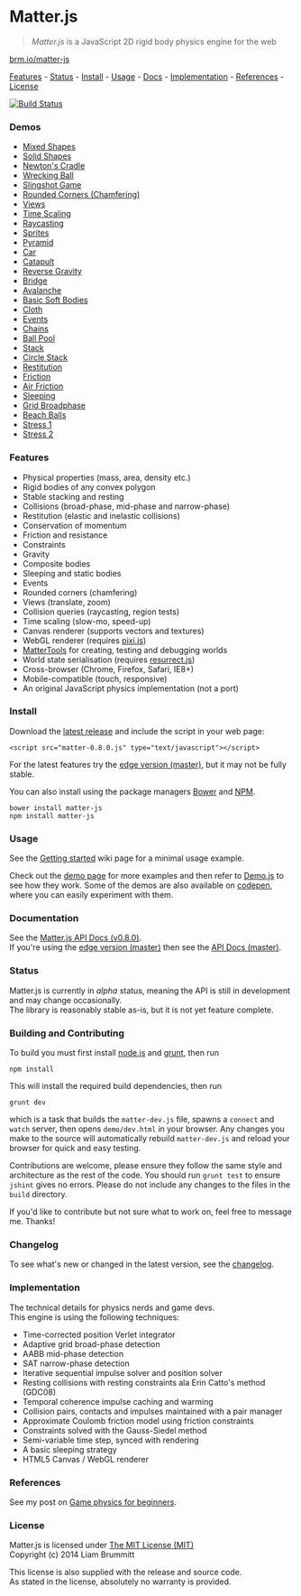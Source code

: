 # Matter.js

> *Matter.js* is a JavaScript 2D rigid body physics engine for the web

[brm.io/matter-js](http://brm.io/matter-js)

[Features](#features) - [Status](#status) - [Install](#install) - [Usage](#usage) -  [Docs](http://brm.io/matter-js-docs/) - [Implementation](#implementation) - [References](#references) - [License](#license)

[![Build Status](https://travis-ci.org/liabru/matter-js.png?branch=master)](https://travis-ci.org/liabru/matter-js)

### Demos

- [Mixed Shapes](http://brm.io/matter-js-demo#mixed)
- [Solid Shapes](http://brm.io/matter-js-demo#mixedSolid)
- [Newton's Cradle](http://brm.io/matter-js-demo#newtonsCradle)
- [Wrecking Ball](http://brm.io/matter-js-demo#wreckingBall)
- [Slingshot Game](http://brm.io/matter-js-demo#slingshot)
- [Rounded Corners (Chamfering)](http://brm.io/matter-js-demo#rounded)
- [Views](http://brm.io/matter-js-demo/#views)
- [Time Scaling](http://brm.io/matter-js-demo/#timescale)
- [Raycasting](http://brm.io/matter-js-demo/#raycasting)
- [Sprites](http://brm.io/matter-js-demo/#sprites)
- [Pyramid](http://brm.io/matter-js-demo#pyramid)
- [Car](http://brm.io/matter-js-demo#car)
- [Catapult](http://brm.io/matter-js-demo#catapult)
- [Reverse Gravity](http://brm.io/matter-js-demo#gravity)
- [Bridge](http://brm.io/matter-js-demo#bridge)
- [Avalanche](http://brm.io/matter-js-demo#avalanche)
- [Basic Soft Bodies](http://brm.io/matter-js-demo#softBody)
- [Cloth](http://brm.io/matter-js-demo#cloth)
- [Events](http://brm.io/matter-js-demo/#events)
- [Chains](http://brm.io/matter-js-demo#chains)
- [Ball Pool](http://brm.io/matter-js-demo#ballPool)
- [Stack](http://brm.io/matter-js-demo#stack)
- [Circle Stack](http://brm.io/matter-js-demo#circleStack)
- [Restitution](http://brm.io/matter-js-demo#restitution)
- [Friction](http://brm.io/matter-js-demo#friction)
- [Air Friction](http://brm.io/matter-js-demo#airFriction)
- [Sleeping](http://brm.io/matter-js-demo#sleeping)
- [Grid Broadphase](http://brm.io/matter-js-demo#broadphase)
- [Beach Balls](http://brm.io/matter-js-demo#beachBalls)
- [Stress 1](http://brm.io/matter-js-demo#stress)
- [Stress 2](http://brm.io/matter-js-demo#stress2)

### Features

- Physical properties (mass, area, density etc.)
- Rigid bodies of any convex polygon
- Stable stacking and resting
- Collisions (broad-phase, mid-phase and narrow-phase)
- Restitution (elastic and inelastic collisions)
- Conservation of momentum
- Friction and resistance
- Constraints
- Gravity
- Composite bodies
- Sleeping and static bodies
- Events
- Rounded corners (chamfering)
- Views (translate, zoom)
- Collision queries (raycasting, region tests)
- Time scaling (slow-mo, speed-up)
- Canvas renderer (supports vectors and textures)
- WebGL renderer (requires [pixi.js](https://github.com/GoodBoyDigital/pixi.js/))
- [MatterTools](https://github.com/liabru/matter-tools) for creating, testing and debugging worlds
- World state serialisation (requires [resurrect.js](https://github.com/skeeto/resurrect-js))
- Cross-browser (Chrome, Firefox, Safari, IE8+)
- Mobile-compatible (touch, responsive)
- An original JavaScript physics implementation (not a port)

### Install

Download the [latest release](https://github.com/liabru/matter-js/releases) and include the script in your web page:

    <script src="matter-0.8.0.js" type="text/javascript"></script>

For the latest features try the [edge version (master)](https://raw.github.com/liabru/matter-js/master/build/matter.js), but it may not be fully stable.

You can also install using the package managers [Bower](http://bower.io/search/?q=matter-js) and [NPM](https://www.npmjs.org/package/matter-js).

    bower install matter-js
    npm install matter-js

### Usage

See the [Getting started](https://github.com/liabru/matter-js/wiki/Getting-started) wiki page for a minimal usage example.

Check out the [demo page](http://brm.io/matter-js-demo/) for more examples and then refer to [Demo.js](https://github.com/liabru/matter-js/blob/master/demo/js/Demo.js) to see how they work. Some of the demos are also available on [codepen](http://codepen.io/collection/Fuagy/), where you can easily experiment with them.

### Documentation

See the [Matter.js API Docs (v0.8.0)](http://brm.io/matter-js-docs/).
<br>If you're using the [edge version (master)](https://raw2.github.com/liabru/matter-js/master/build/matter.js) then see the [API Docs (master)](http://brm.io/matter-js-docs-master/).

### Status

Matter.js is currently in *alpha* status, meaning the API is still in development and may change occasionally.<br>
The library is reasonably stable as-is, but it is not yet feature complete.

### Building and Contributing

To build you must first install [node.js](http://nodejs.org/) and [grunt](http://gruntjs.com/), then run

	npm install

This will install the required build dependencies, then run

	grunt dev

which is a task that builds the `matter-dev.js` file, spawns a `connect` and `watch` server, then opens `demo/dev.html` in your browser. Any changes you make to the source will automatically rebuild `matter-dev.js` and reload your browser for quick and easy testing.

Contributions are welcome, please ensure they follow the same style and architecture as the rest of the code. You should run `grunt test` to ensure `jshint` gives no errors. Please do not include any changes to the files in the `build` directory. 

If you'd like to contribute but not sure what to work on, feel free to message me. Thanks!

### Changelog

To see what's new or changed in the latest version, see the [changelog](https://github.com/liabru/matter-js/blob/master/CHANGELOG.md).

### Implementation

The technical details for physics nerds and game devs.
<br>This engine is using the following techniques:

- Time-corrected position Verlet integrator
- Adaptive grid broad-phase detection
- AABB mid-phase detection
- SAT narrow-phase detection
- Iterative sequential impulse solver and position solver
- Resting collisions with resting constraints ala Erin Catto's method
    (GDC08)
- Temporal coherence impulse caching and warming
- Collision pairs, contacts and impulses maintained with a pair
    manager
- Approximate Coulomb friction model using friction constraints
- Constraints solved with the Gauss-Siedel method
- Semi-variable time step, synced with rendering
-   A basic sleeping strategy
- HTML5 Canvas / WebGL renderer

### References

See my post on [Game physics for beginners](http://brm.io/game-physics-for-beginners/).

### License

Matter.js is licensed under [The MIT License (MIT)](http://opensource.org/licenses/MIT)
<br/>Copyright (c) 2014 Liam Brummitt

This license is also supplied with the release and source code.
<br/>As stated in the license, absolutely no warranty is provided.